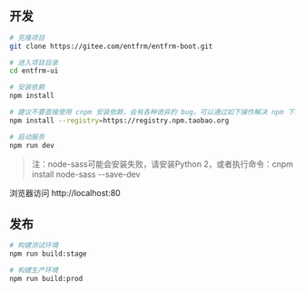 ## 开发

```bash
# 克隆项目
git clone https://gitee.com/entfrm/entfrm-boot.git

# 进入项目目录
cd entfrm-ui

# 安装依赖
npm install

# 建议不要直接使用 cnpm 安装依赖，会有各种诡异的 bug。可以通过如下操作解决 npm 下载速度慢的问题
npm install --registry=https://registry.npm.taobao.org

# 启动服务
npm run dev
```

> 注：node-sass可能会安装失败，请安装Python 2，或者执行命令：cnpm install node-sass --save-dev

浏览器访问 http://localhost:80

## 发布

```bash
# 构建测试环境
npm run build:stage

# 构建生产环境
npm run build:prod
```